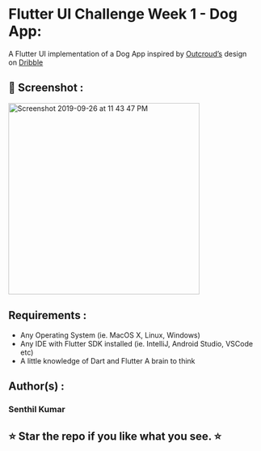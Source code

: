 # Flutter UI Challenge Week 1 - Dog App:

A Flutter UI implementation of a Dog App inspired by [Outcroud’s](https://dribbble.com/outcrowd) design on [Dribble](https://dribbble.com/shots/7192235-Mobile-App-Dog-App)

## 📸 Screenshot :

<img width="378" alt="Screenshot 2019-09-26 at 11 43 47 PM" src="https://user-images.githubusercontent.com/10756609/65713793-92521280-e0b7-11e9-857e-6548c7d055ad.png">

## Requirements :

* Any Operating System (ie. MacOS X, Linux, Windows)
* Any IDE with Flutter SDK installed (ie. IntelliJ, Android Studio, VSCode etc)
* A little knowledge of Dart and Flutter A brain to think

## Author(s) :

### Senthil Kumar

## ⭐ Star the repo if you like what you see. ⭐
